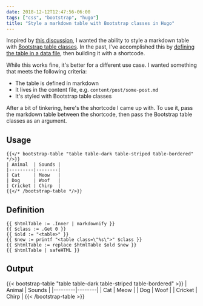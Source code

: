 ```yaml
---
date: 2018-12-12T12:47:56-06:00
tags: ["css", "bootstrap", "hugo"]
title: "Style a markdown table with Bootstrap classes in Hugo"
---
```


Inspired by [this discussion](https://discourse.gohugo.io/t/how-to-customise-tables/15661/), I wanted the ability to style a markdown table with [Bootstrap table classes](https://getbootstrap.com/docs/4.1/content/tables/). In the past, I've accomplished this by [defining the table in a data file](https://zwbetz.com/create-an-html-table-from-a-toml-data-file-in-hugo/), then building it with a shortcode. 

While this works fine, it's better for a different use case. I wanted something that meets the following criteria:

- The table is defined in markdown
- It lives in the content file, e.g. `content/post/some-post.md`
- It's styled with Bootstrap table classes

After a bit of tinkering, here's the shortcode I came up with. To use it, pass the markdown table between the shortcode, then pass the Bootstrap table classes as an argument. 

## Usage

```
{{</* bootstrap-table "table table-dark table-striped table-bordered" */>}}
| Animal  | Sounds |
|---------|--------|
| Cat     | Meow   |
| Dog     | Woof   |
| Cricket | Chirp  |
{{</* /bootstrap-table */>}}
```

## Definition

```
{{ $htmlTable := .Inner | markdownify }}
{{ $class := .Get 0 }}
{{ $old := "<table>" }}
{{ $new := printf "<table class=\"%s\">" $class }}
{{ $htmlTable := replace $htmlTable $old $new }}
{{ $htmlTable | safeHTML }}
```

## Output

{{< bootstrap-table "table table-dark table-striped table-bordered" >}}
| Animal  | Sounds |
|---------|--------|
| Cat     | Meow   |
| Dog     | Woof   |
| Cricket | Chirp  |
{{< /bootstrap-table >}}
